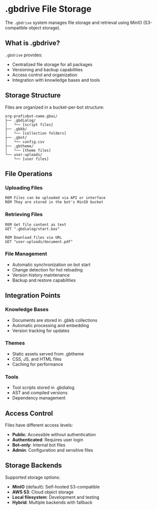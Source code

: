# .gbdrive File Storage

The `.gbdrive` system manages file storage and retrieval using MinIO (S3-compatible object storage).

## What is .gbdrive?

`.gbdrive` provides:
- Centralized file storage for all packages
- Versioning and backup capabilities
- Access control and organization
- Integration with knowledge bases and tools

## Storage Structure

Files are organized in a bucket-per-bot structure:

```
org-prefixbot-name.gbai/
├── .gbdialog/
│   └── [script files]
├── .gbkb/
│   └── [collection folders]
├── .gbot/
│   └── config.csv
├── .gbtheme/
│   └── [theme files]
└── user-uploads/
    └── [user files]
```

## File Operations

### Uploading Files
```basic
REM Files can be uploaded via API or interface
REM They are stored in the bot's MinIO bucket
```

### Retrieving Files  
```basic
REM Get file content as text
GET ".gbdialog/start.bas"

REM Download files via URL
GET "user-uploads/document.pdf"
```

### File Management
- Automatic synchronization on bot start
- Change detection for hot reloading
- Version history maintenance
- Backup and restore capabilities

## Integration Points

### Knowledge Bases
- Documents are stored in .gbkb collections
- Automatic processing and embedding
- Version tracking for updates

### Themes
- Static assets served from .gbtheme
- CSS, JS, and HTML files
- Caching for performance

### Tools
- Tool scripts stored in .gbdialog
- AST and compiled versions
- Dependency management

## Access Control

Files have different access levels:
- **Public**: Accessible without authentication
- **Authenticated**: Requires user login
- **Bot-only**: Internal bot files
- **Admin**: Configuration and sensitive files

## Storage Backends

Supported storage options:
- **MinIO** (default): Self-hosted S3-compatible
- **AWS S3**: Cloud object storage
- **Local filesystem**: Development and testing
- **Hybrid**: Multiple backends with fallback
